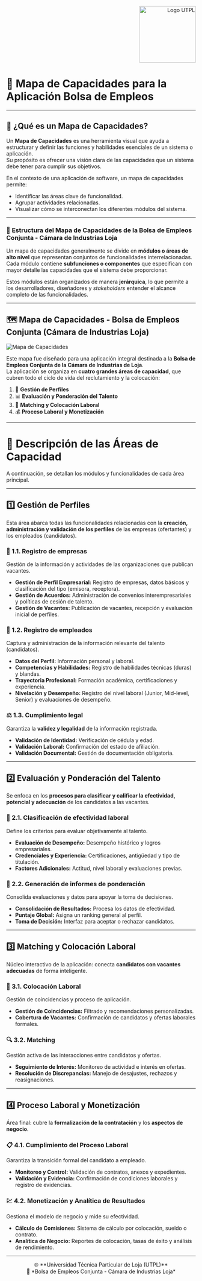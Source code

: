 <p align="right">
  <img src="https://i.postimg.cc/13qQdqZs/utpllogo.png" alt="Logo UTPL" width="150"/>
</p>

# 💼 **Mapa de Capacidades para la Aplicación Bolsa de Empleos**

---

## 🧭 ¿Qué es un Mapa de Capacidades?

Un **Mapa de Capacidades** es una herramienta visual que ayuda a estructurar y definir las funciones y habilidades esenciales de un sistema o aplicación.  
Su propósito es ofrecer una visión clara de las capacidades que un sistema debe tener para cumplir sus objetivos.

En el contexto de una aplicación de software, un mapa de capacidades permite:
- Identificar las áreas clave de funcionalidad.  
- Agrupar actividades relacionadas.  
- Visualizar cómo se interconectan los diferentes módulos del sistema.  

---

### 🧩 **Estructura del Mapa de Capacidades de la Bolsa de Empleos Conjunta - Cámara de Industrias Loja**

Un mapa de capacidades generalmente se divide en **módulos o áreas de alto nivel** que representan conjuntos de funcionalidades interrelacionadas.  
Cada módulo contiene **subfunciones o componentes** que especifican con mayor detalle las capacidades que el sistema debe proporcionar.

Estos módulos están organizados de manera **jerárquica**, lo que permite a los desarrolladores, diseñadores y *stakeholders* entender el alcance completo de las funcionalidades.

---

## 🗺️ **Mapa de Capacidades - Bolsa de Empleos Conjunta (Cámara de Industrias Loja)**

![Mapa de Capacidades](https://github.com/user-attachments/assets/b83c1264-166c-4227-b827-d8cb422077d5)

Este mapa fue diseñado para una aplicación integral destinada a la **Bolsa de Empleos Conjunta de la Cámara de Industrias de Loja**.  
La aplicación se organiza en **cuatro grandes áreas de capacidad**, que cubren todo el ciclo de vida del reclutamiento y la colocación:

1. 🧾 **Gestión de Perfiles**  
2. 📊 **Evaluación y Ponderación del Talento**  
3. 🤝 **Matching y Colocación Laboral**  
4. 💰 **Proceso Laboral y Monetización**

---

# 🧱 **Descripción de las Áreas de Capacidad**

A continuación, se detallan los módulos y funcionalidades de cada área principal.

---

## 1️⃣ **Gestión de Perfiles**

Esta área abarca todas las funcionalidades relacionadas con la **creación, administración y validación de los perfiles** de las empresas (ofertantes) y los empleados (candidatos).

### 🏢 1.1. Registro de empresas
Gestión de la información y actividades de las organizaciones que publican vacantes.

- **Gestión de Perfil Empresarial:** Registro de empresas, datos básicos y clasificación del tipo (emisora, receptora).  
- **Gestión de Acuerdos:** Administración de convenios interempresariales y políticas de cesión de talento.  
- **Gestión de Vacantes:** Publicación de vacantes, recepción y evaluación inicial de perfiles.

### 👤 1.2. Registro de empleados
Captura y administración de la información relevante del talento (candidatos).

- **Datos del Perfil:** Información personal y laboral.  
- **Competencias y Habilidades:** Registro de habilidades técnicas (duras) y blandas.  
- **Trayectoria Profesional:** Formación académica, certificaciones y experiencia.  
- **Nivelación y Desempeño:** Registro del nivel laboral (Junior, Mid-level, Senior) y evaluaciones de desempeño.

### ⚖️ 1.3. Cumplimiento legal
Garantiza la **validez y legalidad** de la información registrada.

- **Validación de Identidad:** Verificación de cédula y edad.  
- **Validación Laboral:** Confirmación del estado de afiliación.  
- **Validación Documental:** Gestión de documentación obligatoria.

---

## 2️⃣ **Evaluación y Ponderación del Talento**

Se enfoca en los **procesos para clasificar y calificar la efectividad, potencial y adecuación** de los candidatos a las vacantes.

### 🧮 2.1. Clasificación de efectividad laboral
Define los criterios para evaluar objetivamente al talento.

- **Evaluación de Desempeño:** Desempeño histórico y logros empresariales.  
- **Credenciales y Experiencia:** Certificaciones, antigüedad y tipo de titulación.  
- **Factores Adicionales:** Actitud, nivel laboral y evaluaciones previas.

### 📑 2.2. Generación de informes de ponderación
Consolida evaluaciones y datos para apoyar la toma de decisiones.

- **Consolidación de Resultados:** Procesa los datos de efectividad.  
- **Puntaje Global:** Asigna un ranking general al perfil.  
- **Toma de Decisión:** Interfaz para aceptar o rechazar candidatos.

---

## 3️⃣ **Matching y Colocación Laboral**

Núcleo interactivo de la aplicación: conecta **candidatos con vacantes adecuadas** de forma inteligente.

### 💼 3.1. Colocación Laboral
Gestión de coincidencias y proceso de aplicación.

- **Gestión de Coincidencias:** Filtrado y recomendaciones personalizadas.  
- **Cobertura de Vacantes:** Confirmación de candidatos y ofertas laborales formales.

### 🔍 3.2. Matching
Gestión activa de las interacciones entre candidatos y ofertas.

- **Seguimiento de Interés:** Monitoreo de actividad e interés en ofertas.  
- **Resolución de Discrepancias:** Manejo de desajustes, rechazos y reasignaciones.

---

## 4️⃣ **Proceso Laboral y Monetización**

Área final: cubre la **formalización de la contratación** y los **aspectos de negocio**.

### 📋 4.1. Cumplimiento del Proceso Laboral
Garantiza la transición formal del candidato a empleado.

- **Monitoreo y Control:** Validación de contratos, anexos y expedientes.  
- **Validación y Evidencia:** Confirmación de condiciones laborales y registro de evidencias.

### 💹 4.2. Monetización y Analítica de Resultados
Gestiona el modelo de negocio y mide su efectividad.

- **Cálculo de Comisiones:** Sistema de cálculo por colocación, sueldo o contrato.  
- **Analítica de Negocio:** Reportes de colocación, tasas de éxito y análisis de rendimiento.

---

<p align="center">
  🌐 **Universidad Técnica Particular de Loja (UTPL)**  
  <br>📘 *Bolsa de Empleos Conjunta - Cámara de Industrias Loja*
</p>
